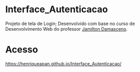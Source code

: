 # Interface_Autenticacao
Projeto de tela de Login;
Desenvolvido com base no curso de Desenvolvimento Web do professor [Jamilton Damasceno](https://jamiltondamasceno.com.br/).
# Acesso
https://henriqueapan.github.io/Interface_Autenticacao/
